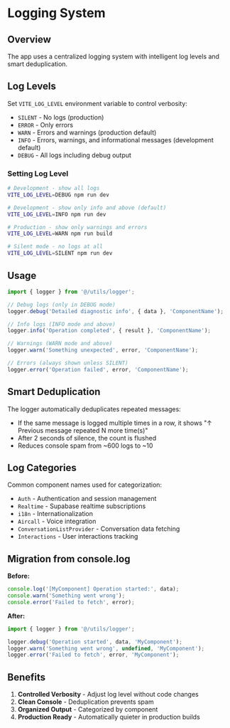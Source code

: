# Logging System

## Overview

The app uses a centralized logging system with intelligent log levels and smart deduplication.

## Log Levels

Set `VITE_LOG_LEVEL` environment variable to control verbosity:

- `SILENT` - No logs (production)
- `ERROR` - Only errors
- `WARN` - Errors and warnings (production default)
- `INFO` - Errors, warnings, and informational messages (development default)
- `DEBUG` - All logs including debug output

### Setting Log Level

```bash
# Development - show all logs
VITE_LOG_LEVEL=DEBUG npm run dev

# Development - show only info and above (default)
VITE_LOG_LEVEL=INFO npm run dev

# Production - show only warnings and errors
VITE_LOG_LEVEL=WARN npm run build

# Silent mode - no logs at all
VITE_LOG_LEVEL=SILENT npm run dev
```

## Usage

```typescript
import { logger } from '@/utils/logger';

// Debug logs (only in DEBUG mode)
logger.debug('Detailed diagnostic info', { data }, 'ComponentName');

// Info logs (INFO mode and above)
logger.info('Operation completed', { result }, 'ComponentName');

// Warnings (WARN mode and above)
logger.warn('Something unexpected', error, 'ComponentName');

// Errors (always shown unless SILENT)
logger.error('Operation failed', error, 'ComponentName');
```

## Smart Deduplication

The logger automatically deduplicates repeated messages:

- If the same message is logged multiple times in a row, it shows "↑ Previous message repeated N more time(s)"
- After 2 seconds of silence, the count is flushed
- Reduces console spam from ~600 logs to ~10

## Log Categories

Common component names used for categorization:

- `Auth` - Authentication and session management
- `Realtime` - Supabase realtime subscriptions
- `i18n` - Internationalization
- `Aircall` - Voice integration
- `ConversationListProvider` - Conversation data fetching
- `Interactions` - User interactions tracking

## Migration from console.log

**Before:**
```typescript
console.log('[MyComponent] Operation started:', data);
console.warn('Something went wrong');
console.error('Failed to fetch', error);
```

**After:**
```typescript
import { logger } from '@/utils/logger';

logger.debug('Operation started', data, 'MyComponent');
logger.warn('Something went wrong', undefined, 'MyComponent');
logger.error('Failed to fetch', error, 'MyComponent');
```

## Benefits

1. **Controlled Verbosity** - Adjust log level without code changes
2. **Clean Console** - Deduplication prevents spam
3. **Organized Output** - Categorized by component
4. **Production Ready** - Automatically quieter in production builds
